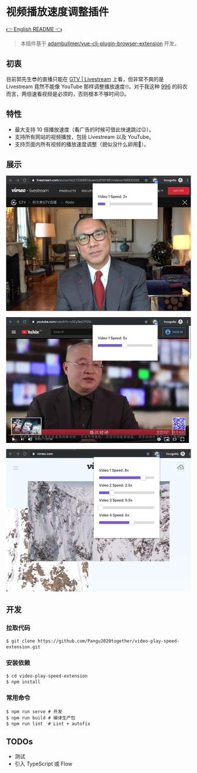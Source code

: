 # 视频播放速度调整插件

[👉 English README 👈](./README.md)

> 本插件基于 [adambullmer/vue-cli-plugin-browser-extension](https://github.com/adambullmer/vue-cli-plugin-browser-extension) 开发。

## 初衷

目前郭先生😎的直播只能在 [GTV | Livestream](https://livestream.com/accounts/27235681) 上看，但非常不爽的是 Livestream 竟然不能像 YouTube 那样调整播放速度🙄。对于我这种 [996](https://github.com/996icu/996.ICU/blob/master/README_CN.md) 的码农而言，两倍速看视频是必须的，否则根本不够时间😔。

## 特性

* 最大支持 10 倍播放速度（看广告的时候可借此快速跳过😉）。
* 支持所有网站的视频播放，包括 Livestream 以及 YouTube。
* 支持页面内所有视频的播放速度调整（貌似没什么卵用🤣）。

## 展示

![GTV | Livestream](./screenshots/GTV.png)

![路德 | YouTube](./screenshots/lude.png)

![Vimeo](./screenshots/vimeo.png)

## 开发

### 拉取代码

```
$ git clone https://github.com/Pangu2020together/video-play-speed-extension.git
```

### 安装依赖

```
$ cd video-play-speed-extension
$ npm install
```

### 常用命令

```
$ npm run serve # 开发
$ npm run build # 编译生产包
$ npm run lint  # Lint + autofix
```

## TODOs

* 测试
* 引入 TypeScript 或 Flow
